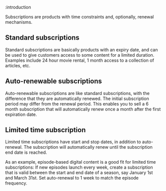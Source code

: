 :introduction

Subscriptions are products with time constraints and, optionally, renewal
mechanisms.

## Standard subscriptions

Standard subscriptions are basically products with an expiry date, and can be
used to give customers access to some content for a limited duration. Examples
include 24 hour movie rental, 1 month access to a collection of articles, etc.

## Auto-renewable subscriptions

Auto-renewable subscriptions are like standard subscriptions, with the
difference that they are automatically renewed. The initial subscription period
may differ from the renewal period. This enables you to sell a 6 month
subscription that will automatically renew once a month after the first
expiration date.

## Limited time subscription

Limited time subscriptions have start and stop dates, in addition to
auto-renewal. The subscription will automatically renew until the subscription
end date is reached.

As an example, episode-based digital content is a good fit for limited time
subscriptions: If new episodes launch every week, create a subscription that is
valid between the start and end date of a season, say January 1st and March
31st. Set auto-renewal to 1 week to match the episode frequency.
